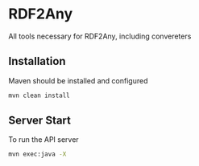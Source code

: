 RDF2Any
=======

All tools necessary for RDF2Any, including convereters

Installation
------------
Maven should be installed and configured
```sh
mvn clean install
```

Server Start
------------

To run the API server
```sh
mvn exec:java -X
```

